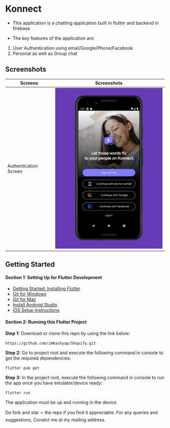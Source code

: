 # Konnect

* This application is a chatting application built in flutter and backend in firebase.


* The key features of the application are:
1) User Authentication using email/Google/Phone/Facebook
2) Personal as well as Group chat


## Screenshots 
 
| Screens | Screenshots |
| --------| ----------- |
| Authentication Screen | <img src="screenshots/login.png" width=400 alt="Authentication Screen">|


## Getting Started

#### Section 1: Setting Up for Flutter Development

* [Getting Started: Installing Flutter](https://flutter.dev/docs/get-started/install)
* [Git for Windows](https://git-scm.com/download/win)
* [Git for Mac](https://desktop.github.com)
* [Install Android Studio](https://developer.android.com/studio/)
* [iOS Setup Instructions](https://flutter.dev/docs/get-started/install/macos#ios-setup)

#### Section 2: Running this Flutter Project
**Step 1:**
Download or clone this repo by using the link below:

```
https://github.com/imKashyap/Shopify.git
```
**Step 2:**
Go to project root and execute the following command in console to get the required dependencies: 

``` 
flutter pub get 
```

**Step 3:**
In the project root, execute the following command in console to run the app once you have emulator/device ready: 

``` 
flutter run
```
The application must be up and running in the device.

Do fork and star :star: the repo if you find it appreciable.
For any queries and suggestions, Conatct me at my mailing address.


<!-- | Products Overview Screen | <img src="screenshots/products.png" width=400 alt="Products Overview Screen">|
| Products Detail Screen | <img src="screenshots/details.png" width=400 alt="Products Detail Screen">|
| Cart Screen | <img src="screenshots/cart.png" width=400 alt="Cart Screen">|
| Orders Screen | <img src="screenshots/orders.png" width=400 alt="Orders Screen">|
| Admin's Products Screen | <img src="screenshots/admin.png" width=400 alt="Admin's Products Screen">|
| Edit/Add Products Screen | <img src="screenshots/edit.png" width=400 alt="Edit/Add Products Screen">| -->